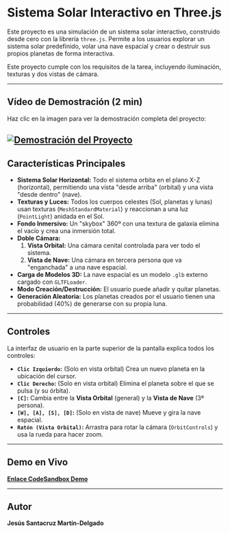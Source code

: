 # Sistema Solar Interactivo en Three.js

Este proyecto es una simulación de un sistema solar interactivo, construido desde cero con la librería `three.js`. Permite a los usuarios explorar un sistema solar predefinido, volar una nave espacial y crear o destruir sus propios planetas de forma interactiva.

Este proyecto cumple con los requisitos de la tarea, incluyendo iluminación, texturas y dos vistas de cámara.



---

## Vídeo de Demostración (2 min)

Haz clic en la imagen para ver la demostración completa del proyecto:

[![Demostración del Proyecto](https://i.imgur.com/p7aUwfC.png)](https://youtu.be/WNeQUpehGMk)
---

## Características Principales

* **Sistema Solar Horizontal:** Todo el sistema orbita en el plano X-Z (horizontal), permitiendo una vista "desde arriba" (orbital) y una vista "desde dentro" (nave).
* **Texturas y Luces:** Todos los cuerpos celestes (Sol, planetas y lunas) usan texturas (`MeshStandardMaterial`) y reaccionan a una luz (`PointLight`) anidada en el Sol.
* **Fondo Inmersivo:** Un "skybox" 360º con una textura de galaxia elimina el vacío y crea una inmersión total.
* **Doble Cámara:**
    1.  **Vista Orbital:** Una cámara cenital controlada para ver todo el sistema.
    2.  **Vista de Nave:** Una cámara en tercera persona que va "enganchada" a una nave espacial.
* **Carga de Modelos 3D:** La nave espacial es un modelo `.glb` externo cargado con `GLTFLoader`.
* **Modo Creación/Destrucción:** El usuario puede añadir y quitar planetas.
* **Generación Aleatoria:** Los planetas creados por el usuario tienen una probabilidad (40%) de generarse con su propia luna.

---

## Controles

La interfaz de usuario en la parte superior de la pantalla explica todos los controles:

* **`Clic Izquierdo`:** (Solo en vista orbital) Crea un nuevo planeta en la ubicación del cursor.
* **`Clic Derecho`:** (Solo en vista orbital) Elimina el planeta sobre el que se pulsa (y su órbita).
* **`[C]`:** Cambia entre la **Vista Orbital** (general) y la **Vista de Nave** (3ª persona).
* **`[W], [A], [S], [D]`:** (Solo en vista de nave) Mueve y gira la nave espacial.
* **`Ratón (Vista Orbital)`:** Arrastra para rotar la cámara (`OrbitControls`) y usa la rueda para hacer zoom.

---



## Demo en Vivo

**[Enlace CodeSandbox Demo](https://codesandbox.io/p/sandbox/ig2526-s6-forked-7l3szz)**

---

## Autor


**Jesús Santacruz Martín-Delgado**
